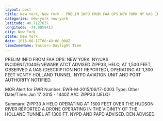 ```yaml
---
layout: post
title: New York, New York - PRELIM INFO FROM FAA OPS NEW YORK NY UAS INCIDENT 1040E NEWARK ATCT ADVISED ZIPP33
categories: new-york new-york
latitude: 40.7127837
longitude: -74.0059413
city: New York
state: New York
date: 2015-06-17T06:40:00.000Z
timeZoneName: Eastern Daylight Time
---
```


PRELIM INFO FROM FAA OPS: NEW YORK, NY/UAS INCIDENT/1040E/NEWARK ATCT ADVISED ZIPP33, HELO, AT 1,500 FEET, OBSERVED A UAS (DESCRIPTION NOT REPORTED), OPERATING AT 1,300 FEET VCNTY HOLLAND TUNNEL. NYPD AVIATION UNIT AND PORT AUTHORITY NOTIFIED. 


MOR Alert for EWR
Number: EWR-M-2015/06/17-0003
Type: Other
Date/Time: Jun 17, 2015 - 1440Z
A/C: ZIPP33 (JELO)

Summary: ZIPP33 A HELO OPERATING AT 1500 FEET OVER THE HUDSON RIVER REPORTED A DRONE OPERATING IN THE VICINITY OF THE HOLLAND TUNNEL AT 1300 FT. NYPD AND PAPD ADVISED. DEN ADVISED.
